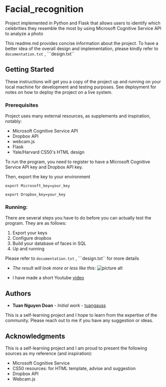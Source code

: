 # Facial_recognition

Project implemented in Python and Flask that allows users to identify which celebrities they resemble the most by using Microsoft Cognitive Service API to analyze a photo

This readme.md provides concise information about the project. To have a better idea of the overall design and implementation, please kindly refer to ```documentation.txt``` , ```design.txt``


## Getting Started

These instructions will get you a copy of the project up and running on your local machine for development and testing purposes. See deployment for notes on how to deploy the project on a live system.

### Prerequisites

Project uses many external resources, as supplements and inspiration, notably:
* Microsoft Cognitive Service API
* Dropbox API
* webcam.js
* Flask
* Yale/Harvard CS50's HTML design

To run the program, you need to register to have a Microsoft Cognitive Service API key and Dropbox API key.

Then, export the key to your environment
```
export Microsoft_key=your_key
```

```
export Dropbox_key=your_key
```

### Running:

There are several steps you have to do before you can actually test the program. They are as follows:
1. Export your keys
2. Configure dropbox
3. Build your database of faces in SQL
4. Up and running

Please refer to ```documentation.txt``` , ```design.txt`` for more details

* <i>The result will look more or less like this: </i>
![picture alt](dl.dropboxusercontent.com/s/bgm5afv60y80iie/15271969_1182880761758998_8380260523108213761_o.jpg?dl=0)

* I have made a short Youtube [video](https://youtu.be/-9il1HhM4F4)
## Authors

* **Tuan Nguyen Doan** - *Initial work* - [tuangauss](https://github.com/tuangauss)

This is a self-learning project and I hope to learn from the expertise of the community. Please reach out to me if you have any suggestion or ideas.


## Acknowledgments
This is a self-learning project and I am proud to present the following sources as my reference (and inspiration):
* Microsoft Cognitive Service
* CS50 resources: for HTML template, advise and suggestion
* Dropbox API
* Webcam.js



